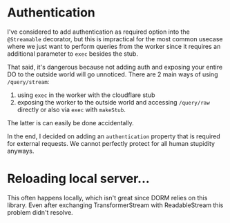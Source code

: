 # Authentication

I've considered to add authentication as required option into the `@Streamable` decorator, but this is impractical for the most common usecase where we just want to perform queries from the worker since it requires an additional parameter to `exec` besides the stub.

That said, it's dangerous because not adding auth and exposing your entire DO to the outside world will go unnoticed. There are 2 main ways of using `/query/stream`:

1. using `exec` in the worker with the cloudflare stub
2. exposing the worker to the outside world and accessing `/query/raw` directly or also via `exec` with `makeStub`.

The latter is can easily be done accidentally.

In the end, I decided on adding an `authentication` property that is required for external requests. We cannot perfectly protect for all human stupidity anyways.

# Reloading local server...

This often happens locally, which isn't great since DORM relies on this library. Even after exchanging TransformerStream with ReadableStream this problem didn't resolve.
